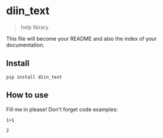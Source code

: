 # diin_text
> help library


This file will become your README and also the index of your documentation.

## Install

`pip install diin_text`

## How to use

Fill me in please! Don't forget code examples:

```
1+1
```




    2


